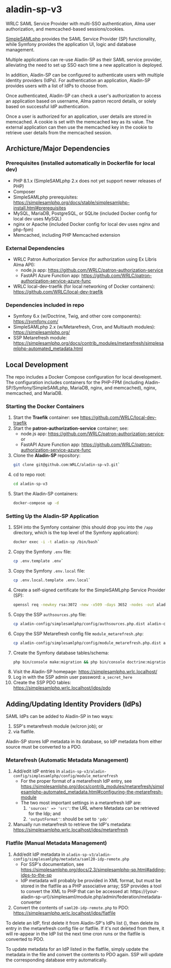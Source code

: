 # aladin-sp-v3

WRLC SAML Service Provider with multi-SSO authentication, Alma user authorization, and memcached-based sessions/cookies.

[SimpleSAMLphp](https://simplesamlphp.org/) provides the SAML Service Provider (SP) functionality, while Symfony provides the application UI, logic and database management.

Multiple applications can re-use Aladin-SP as their SAML service provider, alleviating the need to set up SSO each time a new application is deployed.

In addition, Aladin-SP can be configured to authenticate users with multiple identity providers (IdPs). For authentication an application, Aladin-SP provides users with a list of IdPs to choose from.

Once authenticated, Aladin-SP can check a user's authorization to access an application based on username, Alma patron record details, or solely based on successful IdP authentication.

Once a user is authorized for an application, user details are stored in memcached. A cookie is set with the memcached key as its value. The external application can then use the memcached key in the cookie to retrieve user details from the memcached session.

## Archicture/Major Dependencies

### Prerequisites (installed automatically in Dockerfile for local dev)
* PHP 8.1.x (SimpleSAMLphp 2.x does not yet support newer releases of PHP)
* Composer
* SimpleSAMLphp prerequisites: https://simplesamlphp.org/docs/stable/simplesamlphp-install.html#prerequisites
* MySQL, MariaDB, PostgreSQL, or SQLite (included Docker config for local dev uses MySQL)
* nginx or Apache (included Docker config for local dev uses nginx and php-fpm)
* Memcached, including PHP Memcached extension

### External Dependencies
* WRLC Patron Authorization Service (for authorization using Ex Libris Alma API): 
  * node.js app: https://github.com/WRLC/patron-authorization-service
  * FastAPI Azure Function app: https://github.com/WRLC/patron-authorization-service-azure-func
* WRLC local-dev-traefik (for local networking of Docker containers): https://github.com/WRLC/local-dev-traefik

### Dependencies included in repo
* Symfony 6.x (w/Doctrine, Twig, and other core components): https://symfony.com/
* SimpleSAMLphp 2.x (w/Metarefresh, Cron, and Multiauth modules): https://simplesamlphp.org/
* SSP Metarefresh module: https://simplesamlphp.org/docs/contrib_modules/metarefresh/simplesamlphp-automated_metadata.html

## Local Development

The repo includes a Docker Compose configuration for local development. The configuration includes containers for the PHP-FPM (including Aladin-SP/Symfony/SimpleSAMLphp, MariaDB, nginx, and memcached), nginx, memcached, and MariaDB.

### Starting the Docker Containers

1. Start the **Traefik** container: see https://github.com/WRLC/local-dev-traefik
2. Start the **patron-authorization-service** container; see:
   * node.js app: https://github.com/WRLC/patron-authorization-service; or
   * FastAPI Azure Function app: https://github.com/WRLC/patron-authorization-service-azure-func
3. Clone the **Aladin-SP** repository:
    ```bash
    git clone git@github.com:WRLC/aladin-sp-v3.git`
    ```
4. cd to repo root: 
    ```bash
    cd aladin-sp-v3
    ```
5. Start the Aladin-SP containers:
    ```bash
    docker-compose up -d
    ```

### Setting Up the Aladin-SP Application
1. SSH into the Symfony container (this should drop you into the `/app` directory, which is the top level of the Symfony application): 
    ```bash
    docker exec -i -t aladin-sp /bin/bash`
    ```
2. Copy the Symfony `.env` file:
    ```bash
    cp .env.template .env`
    ```
3. Copy the Symfony `.env.local` file: 
    ```bash
    cp .env.local.template .env.local`
    ```
4. Create a self-signed certificate for the SimpleSAMLphp Service Provider (SP): 
    ```bash
    openssl req -newkey rsa:3072 -new -x509 -days 3652 -nodes -out aladin-config/simplesamlphp/cert/saml.crt -keyout aladin-config/simplesamlphp/cert/saml.pem
    ```
5. Copy the SSP `authsources.php` file: 
    ```bash
    cp aladin-config/simplesamlphp/config/authsources.php.dist aladin-config/simplesamlphp/config/authsources.php
    ```
6. Copy the SSP Metarefresh config file `module_metarefresh.php`: 
    ```bash
    cp aladin-config/simplesamlphp/config/module_metarefresh.php.dist aladin-config/simplesamlphp/config/module_metarefresh.php
    ```
5. Create the Symfony database tables/schema: 
    ```bash
    php bin/console make:migration && php bin/console doctrine:migrations:migrate
    ```
6. Visit the Aladin-SP homepage: https://simplesamlphp.wrlc.localhost/
7. Log in with the SSP admin user password: `a_secret_here`
8. Create the SSP PDO tables: https://simplesamlphp.wrlc.localhost/idps/pdo

## Adding/Updating Identity Providers (IdPs)

SAML IdPs can be added to Aladin-SP in two ways:

1. SSP's metarefresh module (w/cron job); or
2. via flatfile.

Aladin-SP stores IdP metadata in its database, so IdP metadata from either source must be converted to a PDO.

### Metarefresh (Automatic Metadata Management)

1. Add/edit IdP entries in `aladin-sp-v3/aladin-config/simplesamlphp/config/module_metarefresh`
   * For the proper format of a metarefresh IdP entry, see https://simplesamlphp.org/docs/contrib_modules/metarefresh/simplesamlphp-automated_metadata.html#configuring-the-metarefresh-module
   * The two most important settings in a metarefresh IdP are:
     1. `'sources' => 'src'`: the URL where Metadata can be retrieved for the Idp; and
     2. `'outputFormat'`: should be set to `'pdo'`
2. Manually run metarefresh to retrieve the IdP's metadata: https://simplesamlphp.wrlc.localhost/idps/metarefresh

### Flatfile (Manual Metadata Management)

1. Add/edit IdP metadata in `aladin-sp-v3/aladin-config/simplesamlphp/metadata/saml20-idp-remote.php`
   * For SSP's documentation, see https://simplesamlphp.org/docs/2.3/simplesamlphp-sp.html#adding-idps-to-the-sp
   * IdP metadata will probably be provided in XML format, but must be stored in the flatfile as a PHP associative array; SSP provides a tool to convert the XML to PHP that can be accessed at: https://{your-aladin-sp-url}/simplesaml/module.php/admin/federation/metadata-converter
2. Convert the contents of `saml20-idp-remote.php` to PDO: https://simplesamlphp.wrlc.localhost/idps/flatfile

To delete an IdP, first delete it from Aladin-SP's IdPs list (), then delete its entry in the metarefresh config file or flatfile. If it's not deleted from there, it will re-appear in the IdP list the next time cron runs or the flatfile is converted to PDO.

To update metadata for an IdP listed in the flatfile, simply update the metadata in the file and convert the contents to PDO again. SSP will update the corresponding database entry automatically.
